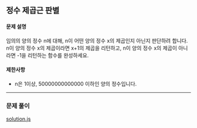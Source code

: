 ## 정수 제곱근 판별

#### 문제 설명
임의의 양의 정수 n에 대해, n이 어떤 양의 정수 x의 제곱인지 아닌지 판단하려 합니다.
n이 양의 정수 x의 제곱이라면 x+1의 제곱을 리턴하고, n이 양의 정수 x의 제곱이 아니라면 -1을 리턴하는 함수를 완성하세요.

#### 제한사항
- n은 1이상, 50000000000000 이하인 양의 정수입니다.

***

### 문제 풀이

[solution.js](./solution.js)